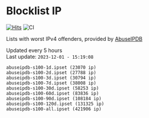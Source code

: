 # Blocklist IP

[![Hits](https://hits.seeyoufarm.com/api/count/incr/badge.svg?url=https%3A%2F%2Fgithub.com%2Fborestad%2Fblocklist-ip%2F&count_bg=%2379C83D&title_bg=%23555555&icon=&icon_color=%23E7E7E7&title=hits&edge_flat=false)](https://hits.seeyoufarm.com)  ![CI](https://img.shields.io/github/workflow/status/borestad/blocklist-ip/CI?style=flat-square)

Lists with worst IPv4 offenders, provided by [AbuseIPDB](https://www.abuseipdb.com/)

<!-- FOOTER-PLACEHOLDER -->
Updated every 5 hours<br>
Last update: `2023-12-01 - 15:19:08`
```
abuseipdb-s100-1d.ipset (23070 ip)
abuseipdb-s100-2d.ipset (27788 ip)
abuseipdb-s100-3d.ipset (30794 ip)
abuseipdb-s100-7d.ipset (38008 ip)
abuseipdb-s100-30d.ipset (58253 ip)
abuseipdb-s100-60d.ipset (83836 ip)
abuseipdb-s100-90d.ipset (108184 ip)
abuseipdb-s100-120d.ipset (131325 ip)
abuseipdb-s100-all.ipset (421906 ip)
```
